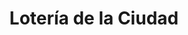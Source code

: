 ---
title: "Lotería de la Ciudad"
url: /ciudad-autonoma-de-buenos-aires/loteria-de-la-ciudad-avenida-directorio-5/
shop: lotería
---